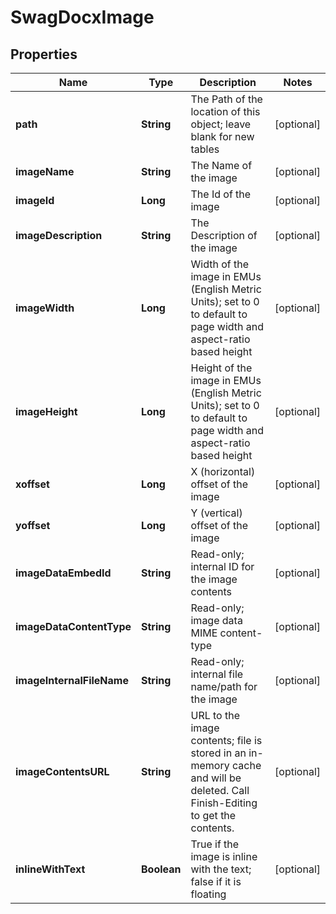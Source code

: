 
# SwagDocxImage

## Properties
Name | Type | Description | Notes
------------ | ------------- | ------------- | -------------
**path** | **String** | The Path of the location of this object; leave blank for new tables |  [optional]
**imageName** | **String** | The Name of the image |  [optional]
**imageId** | **Long** | The Id of the image |  [optional]
**imageDescription** | **String** | The Description of the image |  [optional]
**imageWidth** | **Long** | Width of the image in EMUs (English Metric Units); set to 0 to default to page width and aspect-ratio based height |  [optional]
**imageHeight** | **Long** | Height of the image in EMUs (English Metric Units); set to 0 to default to page width and aspect-ratio based height |  [optional]
**xoffset** | **Long** | X (horizontal) offset of the image |  [optional]
**yoffset** | **Long** | Y (vertical) offset of the image |  [optional]
**imageDataEmbedId** | **String** | Read-only; internal ID for the image contents |  [optional]
**imageDataContentType** | **String** | Read-only; image data MIME content-type |  [optional]
**imageInternalFileName** | **String** | Read-only; internal file name/path for the image |  [optional]
**imageContentsURL** | **String** | URL to the image contents; file is stored in an in-memory cache and will be deleted.  Call Finish-Editing to get the contents. |  [optional]
**inlineWithText** | **Boolean** | True if the image is inline with the text; false if it is floating |  [optional]



